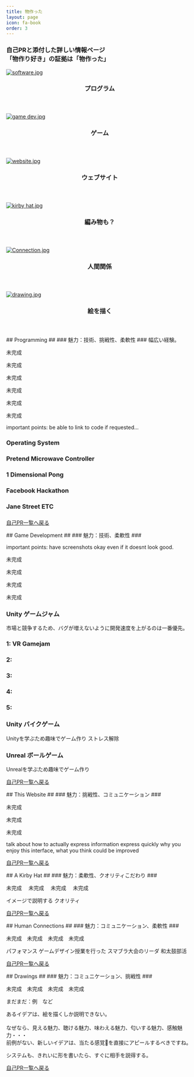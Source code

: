 ```yaml
---
title: 物作った
layout: page
icon: fa-book
order: 3
---
```


<h3>自己PRと添付した詳しい情報ページ<br>
「物作り好き」の証拠は「物作った」</h3>

<div class="row">
  <div class="4u 12u$(mobile)">
    <div class="item" id="Jiko-PR-Software">
      <a href="Monotzukuri.html#Programming" class="image fit"><img src="{{ 'assets/images/pic04.jpg' | relative_url }}"
          alt="software.jpg" /></a>
      <header>
        <h3>プログラム</h3>
      </header>
    </div>
    <div class="item" id="Jiko-PR-Game-Dev">
      <a href="Monotzukuri.html#Games" class="image fit"><img src="{{ 'assets/images/pic03.jpg' | relative_url }}"
          alt="game dev.jpg" /></a>
      <header>
        <h3>ゲーム</h3>
      </header>
    </div>

  </div>
  <div class="4u 12u$(mobile)">
    <div class="item" id="Jiko-PR-Website">
      <a href="Monotzukuri.html#This-Site" class="image fit"><img src="{{ 'assets/images/pic07.jpg' | relative_url }}"
          alt="website.jpg" /></a>
      <header>
        <h3>ウェブサイト</h3>
      </header>
    </div>
    <div class="item" id="Jiko-PR-Kirby">
      <a href="Monotzukuri.html#Kirby-Hat" class="image fit"><img src="{{ 'assets/images/pic05.jpg' | relative_url }}"
          alt="kirby hat.jpg" /></a>
      <header>
        <h3>編み物も？</h3>
      </header>
    </div>

  </div>
  <div class="4u 12u$(mobile)">
    <div class="item" id="Jiko-PR-Connection">
      <a href="Monotzukuri.html#Connection" class="image fit"><img src="{{ 'assets/images/pic02.jpg' | relative_url }}"
          alt="Connection.jpg" /></a>
      <header>
        <h3>人間関係</h3>
      </header>
    </div>
    <div class="item" id="Jiko-PR-Drawing">
      <a href="Monotzukuri.html#Drawings" class="image fit"><img src="{{ 'assets/images/pic06.jpg' | relative_url }}"
          alt="drawing.jpg" /></a>
      <header>
        <h3>絵を描く</h3>
      </header>
    </div>

  </div>
</div>

<div id="Programming"> </div>
## Programming ##
### 魅力：技術、挑戦性、柔軟性 ###
幅広い経験。

未完成　

未完成　

未完成　

未完成　

未完成　

未完成　


important points: be able to link to code if requested...

### Operating System ###

### Pretend Microwave Controller ###

### 1 Dimensional Pong ###

### Facebook Hackathon ###

### Jane Street ETC ###

###  ###
###  ###
###  ###

[自己PR一覧へ戻る](/#Jiko-PR-Software)

<div id="Games"> </div>
## Game Development ##
### 魅力：技術、柔軟性 ###

important points: have screenshots okay
even if it doesnt look good.

未完成　

未完成　

未完成　

未完成　

### Unity ゲームジャム ###
市場と競争するため、バグが増えないように開発速度を上がるのは一番優先。
### 1: VR Gamejam

### 2: 

### 3:

### 4:

### 5:

### Unity バイクゲーム ###
Unityを学ぶため趣味でゲーム作り
ストレス解除
### Unreal ボールゲーム ###
Unrealを学ぶため趣味でゲーム作り

[自己PR一覧へ戻る](/#Jiko-PR-Game-Dev)

<div id="This-Site"> </div>
## This Website ##
### 魅力：挑戦性、コミュニケーション ###

未完成　

未完成　

未完成　

talk about how to actually express information
express quickly
why you enjoy this interface, 
what you think could be improved

[自己PR一覧へ戻る](/#Jiko-PR-Website)

<div id="Kirby-Hat"> </div>
## A Kirby Hat ##
### 魅力：柔軟性、クオリティこだわり ###

未完成　
未完成　
未完成　
未完成　

イメージで説明する
クオリティ


[自己PR一覧へ戻る](/#Jiko-PR-Kirby)


<div id="Connection"> </div>
## Human Connections ##
### 魅力：コミュニケーション、柔軟性 ###

未完成　未完成　未完成　未完成　

パフォマンス
ゲームデザイン授業を行った
スマブラ大会のリーダ
和太鼓部活


[自己PR一覧へ戻る](/#Jiko-PR-Connection)

<div id="Drawings"> </div>
## Drawings ##
### 魅力：コミュニケーション、挑戦性 ###


未完成　未完成　未完成　未完成　

まだまだ：例　など

あるイデアは、絵を描くしか説明できない。<br>
<br>
なぜなら、見える魅力、聴ける魅力、味わえる魅力、匂いする魅力、感触魅力・・・<br>
前例がない、新しいイデアは、当たる感覚を直接にアピールするべきですね。

システムも、きれいに形を書いたら、すぐに相手を説得する。

[自己PR一覧へ戻る](/#Jiko-PR-Drawing)